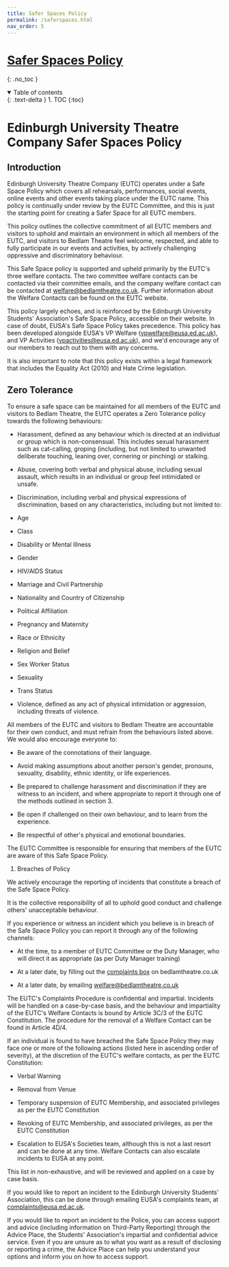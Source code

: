 ```yaml
---
title: Safer Spaces Policy
permalink: /saferspaces.html
nav_order: 5
---
```



# **<span style="text-decoration:underline;">Safer Spaces Policy</span>**
{: .no_toc }

<details open markdown="block">
  <summary>
    Table of contents
  </summary>
  {: .text-delta }
1. TOC
{:toc}
</details>



# Edinburgh University Theatre Company Safer Spaces Policy

## Introduction

Edinburgh University Theatre Company (EUTC) operates under a Safe Space Policy which covers all rehearsals, performances, social events, online events and other events taking place under the EUTC name. This policy is continually under review by the EUTC Committee, and this is just the starting point for creating a Safer Space for all EUTC members.

This policy outlines the collective commitment of all EUTC members and visitors to uphold and maintain an environment in which all members of the EUTC, and visitors to Bedlam Theatre feel welcome, respected, and able to fully participate in our events and activities, by actively challenging oppressive and discriminatory behaviour.

This Safe Space policy is supported and upheld primarily by the EUTC's three welfare contacts. The two committee welfare contacts can be contacted via their committee emails, and the company welfare contact can be contacted at welfare@bedlamtheatre.co.uk. Further information about the Welfare Contacts can be found on the EUTC website.

This policy largely echoes, and is reinforced by the Edinburgh University Students' Association's Safe Space Policy, accessible on their website. In case of doubt, EUSA's Safe Space Policy takes precedence. This policy has been developed alongside EUSA's VP Welfare (vpwelfare@eusa.ed.ac.uk), and VP Activities (vpactivities@eusa.ed.ac.uk), and we'd encourage any of our members to reach out to them with any concerns.

It is also important to note that this policy exists within a legal framework that includes the Equality Act (2010) and Hate Crime legislation.

##  Zero Tolerance

To ensure a safe space can be maintained for all members of the EUTC and visitors to Bedlam Theatre, the EUTC operates a Zero Tolerance policy towards the following behaviours:

-   Harassment, defined as any behaviour which is directed at an individual or group which is non-consensual. This includes sexual harassment such as cat-calling, groping (including, but not limited to unwanted deliberate touching, leaning over, cornering or pinching) or stalking.

-   Abuse, covering both verbal and physical abuse, including sexual assault, which results in an individual or group feel intimidated or unsafe.  

-   Discrimination, including verbal and physical expressions of discrimination, based on any characteristics, including but not limited to:

-   Age 

-   Class 

-   Disability or Mental Illness 

-   Gender 

-   HIV/AIDS Status 

-   Marriage and Civil Partnership 

-   Nationality and Country of Citizenship 

-   Political Affiliation 

-   Pregnancy and Maternity 

-   Race or Ethnicity 

-   Religion and Belief 

-   Sex Worker Status 

-   Sexuality 

-   Trans Status  

-   Violence, defined as any act of physical intimidation or aggression, including threats of violence.

All members of the EUTC and visitors to Bedlam Theatre are accountable for their own conduct, and must refrain from the behaviours listed above. We would also encourage everyone to:

-   Be aware of the connotations of their language.  

-   Avoid making assumptions about another person's gender, pronouns, sexuality, disability, ethnic identity, or life experiences.  

-   Be prepared to challenge harassment and discrimination if they are witness to an incident, and where appropriate to report it through one of the methods outlined in section 3.  

-   Be open if challenged on their own behaviour, and to learn from the experience.  

-   Be respectful of other's physical and emotional boundaries.

The EUTC Committee is responsible for ensuring that members of the EUTC are aware of this Safe Space Policy.

1.  Breaches of Policy

We actively encourage the reporting of incidents that constitute a breach of the Safe Space Policy. 

It is the collective responsibility of all to uphold good conduct and challenge others' unacceptable behaviour. 

If you experience or witness an incident which you believe is in breach of the Safe Space Policy you can report it through any of the following channels:  

-   At the time, to a member of EUTC Committee or the Duty Manager, who will direct it as appropriate (as per Duty Manager training)   

-   At a later date, by filling out the [complaints box](https://www.bedlamtheatre.co.uk/complaints/) on bedlamtheatre.co.uk

-   At a later date, by emailing welfare@bedlamtheatre.co.uk

The EUTC's Complaints Procedure is confidential and impartial. Incidents will be handled on a case-by-case basis, and the behaviour and impartiality of the EUTC's Welfare Contacts is bound by Article 3C/3 of the EUTC Constitution. The procedure for the removal of a Welfare Contact can be found in Article 4D/4.

If an individual is found to have breached the Safe Space Policy they may face one or more of the following actions (listed here in ascending order of severity), at the discretion of the EUTC's welfare contacts, as per the EUTC Constitution:  

-   Verbal Warning  

-   Removal from Venue

-   Temporary suspension of EUTC Membership, and associated privileges as per the EUTC Constitution

-   Revoking of EUTC Membership, and associated privileges, as per the EUTC Constitution

-   Escalation to EUSA's Societies team, although this is not a last resort and can be done at any time. Welfare Contacts can also escalate incidents to EUSA at any point.

This list in non-exhaustive, and will be reviewed and applied on a case by case basis.

If you would like to report an incident to the Edinburgh University Students' Association, this can be done through emailing EUSA's complaints team, at complaints@eusa.ed.ac.uk.

If you would like to report an incident to the Police, you can access support and advice (including information on Third-Party Reporting) through the Advice Place, the Students' Association's impartial and confidential advice service. Even if you are unsure as to what you want as a result of disclosing or reporting a crime, the Advice Place can help you understand your options and inform you on how to access support.
